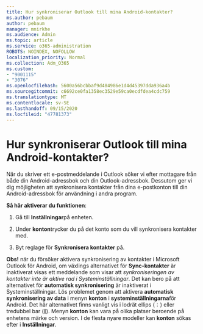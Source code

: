 ```yaml
---
title: Hur synkroniserar Outlook till mina Android-kontakter?
ms.author: pebaum
author: pebaum
manager: mnirkhe
ms.audience: Admin
ms.topic: article
ms.service: o365-administration
ROBOTS: NOINDEX, NOFOLLOW
localization_priority: Normal
ms.collection: Adm_O365
ms.custom:
- "9001115"
- "3076"
ms.openlocfilehash: 5600a56bcbbaf9d484986e1d4d45397dda936a4b
ms.sourcegitcommit: c6692ce0fa1358ec3529e59ca0ecdfdea4cdc759
ms.translationtype: MT
ms.contentlocale: sv-SE
ms.lasthandoff: 09/15/2020
ms.locfileid: "47781373"
---
```

# <a name="how-does-outlook-sync-with-my-android-contacts"></a>Hur synkroniserar Outlook till mina Android-kontakter?

När du skriver ett e-postmeddelande i Outlook söker vi efter mottagare från både din Android-adressbok och din Outlook-adressbok. Dessutom ger vi dig möjligheten att synkronisera kontakter från dina e-postkonton till din Android-adressbok för användning i andra program. 
 
**Så här aktiverar du funktionen**:
 
1. Gå till **Inställningar**på enheten.

2. Under **konton**trycker du på det konto som du vill synkronisera kontakter med.

3. Byt reglage för **Synkronisera kontakter** på.
 
**Obs!** när du försöker aktivera synkronisering av kontakter i Microsoft Outlook för Android, om växlings alternativet för **Sync-kontakter** är inaktiverat visas ett meddelande som visar att *synkroniseringen av kontakter inte är aktive rad i Systeminställningar*. Det kan bero på att alternativet för **automatisk synkronisering** är inaktiverat i Systeminställningar. Lös problemet genom att aktivera  **automatisk synkronisering av data** i menyn  **konton** i  **systeminställningarna**för Android. Det här alternativet finns vanligt vis i lodrät ellips (⋮) eller tredubbel bar (⫼). Menyn  **konton** kan vara på olika platser beroende på enhetens märke och version. I de flesta nyare modeller kan **konton** sökas efter i **Inställningar**.